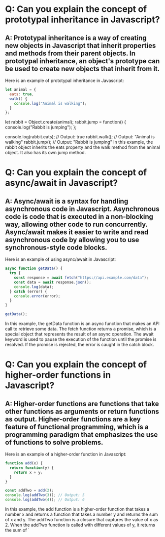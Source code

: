 # Q: Can you explain the concept of prototypal inheritance in Javascript?

## A: Prototypal inheritance is a way of creating new objects in Javascript that inherit properties and methods from their parent objects. In prototypal inheritance, an object's prototype can be used to create new objects that inherit from it.

Here is an example of prototypal inheritance in Javascript:

```javascript
let animal = {
  eats: true,
  walk() {
    console.log("Animal is walking");
  }
};
```

let rabbit = Object.create(animal);
rabbit.jump = function() {
  console.log("Rabbit is jumping");
};

console.log(rabbit.eats); // Output: true
rabbit.walk(); // Output: "Animal is walking"
rabbit.jump(); // Output: "Rabbit is jumping"
In this example, the rabbit object inherits the eats property and the walk method from the animal object. It also has its own jump method.

# Q: Can you explain the concept of async/await in Javascript?

## A: Async/await is a syntax for handling asynchronous code in Javascript. Asynchronous code is code that is executed in a non-blocking way, allowing other code to run concurrently. Async/await makes it easier to write and read asynchronous code by allowing you to use synchronous-style code blocks.

Here is an example of using async/await in Javascript:

```javascript
async function getData() {
  try {
    const response = await fetch("https://api.example.com/data");
    const data = await response.json();
    console.log(data);
  } catch (error) {
    console.error(error);
  }
}

getData();
```
In this example, the getData function is an async function that makes an API call to retrieve some data. The fetch function returns a promise, which is a special object that represents the result of an async operation. The await keyword is used to pause the execution of the function until the promise is resolved. If the promise is rejected, the error is caught in the catch block.

# Q: Can you explain the concept of higher-order functions in Javascript?

## A: Higher-order functions are functions that take other functions as arguments or return functions as output. Higher-order functions are a key feature of functional programming, which is a programming paradigm that emphasizes the use of functions to solve problems.

Here is an example of a higher-order function in Javascript:

```javascript
function add(x) {
  return function(y) {
    return x + y;
  }
}

const addTwo = add(2);
console.log(addTwo(3)); // Output: 5
console.log(addTwo(4)); // Output: 6
```
In this example, the add function is a higher-order function that takes a number x and returns a function that takes a number y and returns the sum of x and y. The addTwo function is a closure that captures the value of x as 2. When the addTwo function is called with different values of y, it returns the sum of `